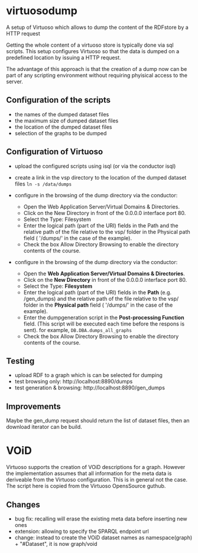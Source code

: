 # virtuosodump
A setup of Virtuoso which allows to dump the content of the RDFstore by a HTTP request

Getting the whole content of a virtuoso store is typically done via sql scripts. This
setup configures Virtuoso so that the data is dumped on a predefined location by issuing
a HTTP request.

The advantage of this approach is that the creation of a dump now can be part of any scripting
environment without requiring phyisical access to the server.

Configuration of the scripts
----------------------------

* the names of the dumped dataset files
* the maximum size of dumped dataset files
* the location of the dumped dataset files
* selection of the graphs to be dumped

Configuration of Virtuoso
-------------------------

* upload the configured scripts using isql (or via the conductor isql)
* create a link in the vsp directory to the location of the dumped dataset files
   `` ln -s /data/dumps ``
* configure in the browsing of the dump directory via the conductor:
    * Open the Web Application Server/Virtual Domains & Directories.
    * Click on the New Directory in front of the 0.0.0.0 interface port 80.
    * Select the Type: Filesystem
    * Enter the logical path (part of the URI) fields in the Path and the relative path of the file relative to the vsp/ folder in the Physical path field ( '/dumps/' in the case of the example).
    * Check the box Allow Directory Browsing to enable the directory contents of the course.

* configure in the browsing of the dump directory via the conductor:
    * Open the **Web Application Server/Virtual Domains & Directories**.
    * Click on the **New Directory** in front of the 0.0.0.0 interface port 80.
    * Select the Type: **Filesystem**
    * Enter the logical path (part of the URI) fields in the **Path** (e.g. /gen_dumps) and the relative path of the file relative to the vsp/ folder in the **Physical path** field ( '/dumps/' in the case of the example).
    * Enter the dumpgeneration script in the **Post-processing Function** field. (This script will be executed each time before the respons is sent). for example, ``DB.DBA.dumps_all_graphs``
    * Check the box Allow Directory Browsing to enable the directory contents of the course.


Testing
-------
* upload RDF to a graph which is can be selected for dumping
* test browsing only: http://localhost:8890/dumps
* test generation & browsing: http://localhost:8890/gen_dumps


Improvements
------------
Maybe the gen_dump request should return the list of dataset files, then an download iterator can be build.



# VOiD
Virtuoso supports the creation of VOiD descriptions for a graph. However the implementation assumes that all information for the meta data is deriveable from the Virtuoso configuration.
This is in general not the case. The script here is copied from the Virtuoso OpensSource guthub. 

Changes
-------
* bug fix: recalling will erase the existing meta data before inserting new ones
* extension: allowing to specify the SPARQL endpoint url 
* change: instead to create the VOiD dataset names as namespace(graph) + "#Dataset", it is now graph/void  
